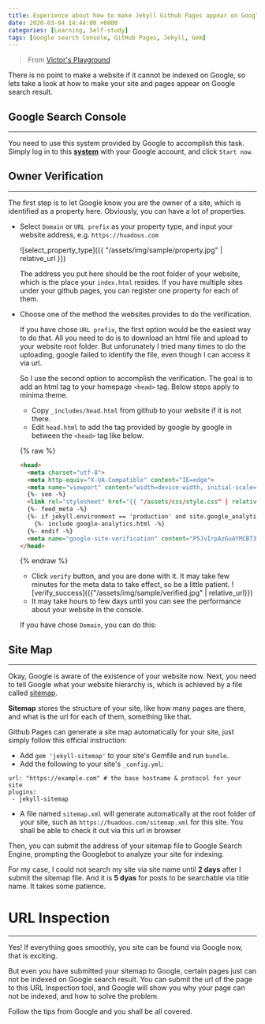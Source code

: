 ```yaml
---
title: Experience about how to make Jekyll Github Pages appear on Google search result
date: 2020-03-04 14:44:00 +0800
categories: [Learning, Self-study]
tags: [Google search Console, GitHub Pages, Jekyll, Gem]
---
```


>From [Victor's Playground](https://victor2code.github.io/blog/2019/07/04/jekyll-github-pages-appear-on-Google.html)


There is no point to make a website if it cannot be indexed on Google, so lets take a look at how to make your site and pages appear on Google search result.

## Google Search Console
---

You need to use this system provided by Google to accomplish this task. Simply log in to this [**system**](https://search.google.com/search-console/about) with your Google account, and click `Start now`.


## Owner Verification
---

The first step is to let Google know you are the owner of a site, which is identified as a property here. Obviously, you can have a lot of properties.


* Select `Domain` or `URL prefix` as your property type, and input your website address, e.g. `https://huadous.com`

    ![select_property_type]({{ "/assets/img/sample/property.jpg" | relative_url }})

    The address you put here should be the root folder of your website, which is the place your  `index.html` resides. If you have multiple sites under your github pages, you can register one property for each of them.
    

* Choose one of the method the websites provides to do the verification. 
  
  
    If you have chose `URL prefix`, the first option would be the easiest way to do that. All you need to do is to download an html file and upload to your website root folder. But unforunately I tried many times to do the uploading, google failed to identify the file, even though I can access it via url.  
  
    So I use the second option to accomplish the verification. The goal is to add an html tag to your homepage `<head>` tag. Below steps apply to minima theme.
   
    *  Copy `_includes/head.html` from github to your website if it is not there.  
    * Edit `head.html` to add the tag provided by google by google in between the `<head>` tag like below.
    
    {% raw %}
    ```html
    <head>
      <meta charset="utf-8">
      <meta http-equiv="X-UA-Compatible" content="IE=edge">
      <meta name="viewport" content="width=device-width, initial-scale=1">
      {%- seo -%}
      <link rel="stylesheet" href="{{ "/assets/css/style.css" | relative_url }}">
      {%- feed_meta -%}
      {%- if jekyll.environment == 'production' and site.google_analytics -%}
        {%- include google-analytics.html -%}
      {%- endif -%}
      <meta name="google-site-verification" content="P5JvIrpAzGuAYMCBT3_-1TEpWsUUoQAaYK3B6hgaauA" />
    </head>
    ```
    {% endraw %}
    
    * Click `verify` button, and you are done with it. It may take few minutes for the meta data to take effect, so be a little patient.
    ![verify_success]({{"/assets/img/sample/verified.jpg" | relative_url}})
    * It may take hours to few days until you can see the performance about your website in the console.

    If you have chose `Domain`, you can do this: 


## Site Map
---
Okay, Google is aware of the existence of your website now. Next, you need to tell Google what your website hierarchy is, which is achieved by a file called [sitemap](https://github.com/jekyll/jekyll-sitemap).

**Sitemap** stores the structure of your site, like how many pages are there, and what is the url for each of them, something like that.

Github Pages can generate a site map automatically for your site, just simply follow this official instruction:

* Add `gem 'jekyll-sitemap'` to your site's Gemfile and run `bundle`.
* Add the following to your site's `_config.yml`:

```
url: "https://example.com" # the base hostname & protocol for your site
plugins:
 - jekyll-sitemap
```

* A file named `sitemap.xml` will generate automatically at the root folder of your site, such as `https://huadous.com/sitemap.xml` for this site. You shall be able to check it out via this url in browser

Then, you can submit the address of your sitemap file to Google Search Engine, prompting the Googlebot to analyze your site for indexing.

For my case, I could not search my site via site name until **2 days** after I submit the sitemap file. And it is **5 dyas** for posts to be searchable via title name. It takes some patience.


# URL Inspection
---
Yes! If everything goes smoothly, you site can be found via Google now, that is exciting.

But even you have submitted your sitemap to Google, certain pages just can not be indexed on Google search result. You can submit the url of the page to this URL Inspection tool, and Google will show you why your page can not be indexed, and how to solve the problem.

Follow the tips from Google and you shall be all covered.
